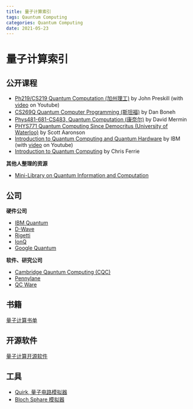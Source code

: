 ```yaml
---
title: 量子计算索引
tags: Qauntum Computing
categories: Quantum Computing
date: 2021-05-23
---
```


# 量子计算索引

## 公开课程

- [Ph219/CS219 Quantum Computation (加州理工)](http://theory.caltech.edu/~preskill/ph219/ph219_2020-21.html) by John Preskill (with [video](https://www.youtube.com/channel/UCeq4xfwNE6eDK3k1vTfZK8g/playlists) on Youtube)
- [CS269Q Quantum Computer Programming (斯坦福)](https://cs269q.stanford.edu/index.html) by Dan Boneh
- [Phys481-681-CS483, Quantum Computation (康奈尔)](http://www.lassp.cornell.edu/mermin/qcomp/CS483.html) by David Mermin
- [PHYS771 Quantum Computing Since Democritus (University of Waterloo)](https://www.scottaaronson.com/democritus/) by Scott Aaronson
- [Introduction to Quantum Computing and Quantum Hardware](https://qiskit.org/learn/intro-qc-qh/) by IBM (with [video](https://www.youtube.com/watch?v=Rs2TzarBX5I&list=PLOFEBzvs-VvrXTMy5Y2IqmSaUjfnhvBHR) on Youtube)
- [Introduction to Quantum Computing](https://csferrie.medium.com/introduction-to-quantum-computing-df9e1182a831) by Chris Ferrie

**其他人整理的资源**

- [Mini-Library on Quantum Information and Computation](https://www.cs.umd.edu/~xwu/mini_lib.html)



## 公司

**硬件公司**
- [IBM Quantum](https://quantum-computing.ibm.com/)
- [D-Wave](https://www.dwavesys.com/)
- [Rigetti](https://www.rigetti.com/)
- [IonQ](https://ionq.com/)
- [Google Quantum](https://quantumai.google/)

**软件、研究公司**
- [Cambridge Qauntum Computing (CQC)](https://cambridgequantum.com/)
- [Pennylane](https://pennylane.ai/)
- [QC Ware](https://qcware.com/)

## 书籍

[量子计算书单](https://github.com/manjunath5496/Quantum-Computing-Books)

## 开源软件

[量子计算开源软件](https://github.com/qosf/awesome-quantum-software)

## 工具

- [Quirk, 量子电路模拟器](https://algassert.com/quirk)
- [Bloch Sphare 模拟器](https://javafxpert.github.io/grok-bloch/)